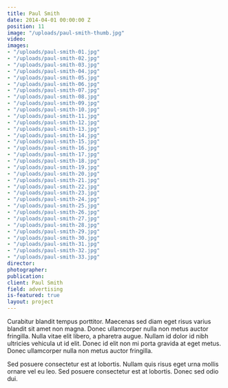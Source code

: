 ```yaml
---
title: Paul Smith
date: 2014-04-01 00:00:00 Z
position: 11
image: "/uploads/paul-smith-thumb.jpg"
video: 
images:
- "/uploads/paul-smith-01.jpg"
- "/uploads/paul-smith-02.jpg"
- "/uploads/paul-smith-03.jpg"
- "/uploads/paul-smith-04.jpg"
- "/uploads/paul-smith-05.jpg"
- "/uploads/paul-smith-06.jpg"
- "/uploads/paul-smith-07.jpg"
- "/uploads/paul-smith-08.jpg"
- "/uploads/paul-smith-09.jpg"
- "/uploads/paul-smith-10.jpg"
- "/uploads/paul-smith-11.jpg"
- "/uploads/paul-smith-12.jpg"
- "/uploads/paul-smith-13.jpg"
- "/uploads/paul-smith-14.jpg"
- "/uploads/paul-smith-15.jpg"
- "/uploads/paul-smith-16.jpg"
- "/uploads/paul-smith-17.jpg"
- "/uploads/paul-smith-18.jpg"
- "/uploads/paul-smith-19.jpg"
- "/uploads/paul-smith-20.jpg"
- "/uploads/paul-smith-21.jpg"
- "/uploads/paul-smith-22.jpg"
- "/uploads/paul-smith-23.jpg"
- "/uploads/paul-smith-24.jpg"
- "/uploads/paul-smith-25.jpg"
- "/uploads/paul-smith-26.jpg"
- "/uploads/paul-smith-27.jpg"
- "/uploads/paul-smith-28.jpg"
- "/uploads/paul-smith-29.jpg"
- "/uploads/paul-smith-30.jpg"
- "/uploads/paul-smith-31.jpg"
- "/uploads/paul-smith-32.jpg"
- "/uploads/paul-smith-33.jpg"
director: 
photographer: 
publication: 
client: Paul Smith
field: advertising
is-featured: true
layout: project
---
```


Curabitur blandit tempus porttitor. Maecenas sed diam eget risus varius blandit sit amet non magna. Donec ullamcorper nulla non metus auctor fringilla. Nulla vitae elit libero, a pharetra augue. Nullam id dolor id nibh ultricies vehicula ut id elit. Donec id elit non mi porta gravida at eget metus. Donec ullamcorper nulla non metus auctor fringilla.

Sed posuere consectetur est at lobortis. Nullam quis risus eget urna mollis ornare vel eu leo. Sed posuere consectetur est at lobortis. Donec sed odio dui.